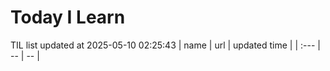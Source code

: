 # Today I Learn 
TIL list updated at 2025-05-10 02:25:43
| name | url | updated time |
| :--- | -- | -- |

